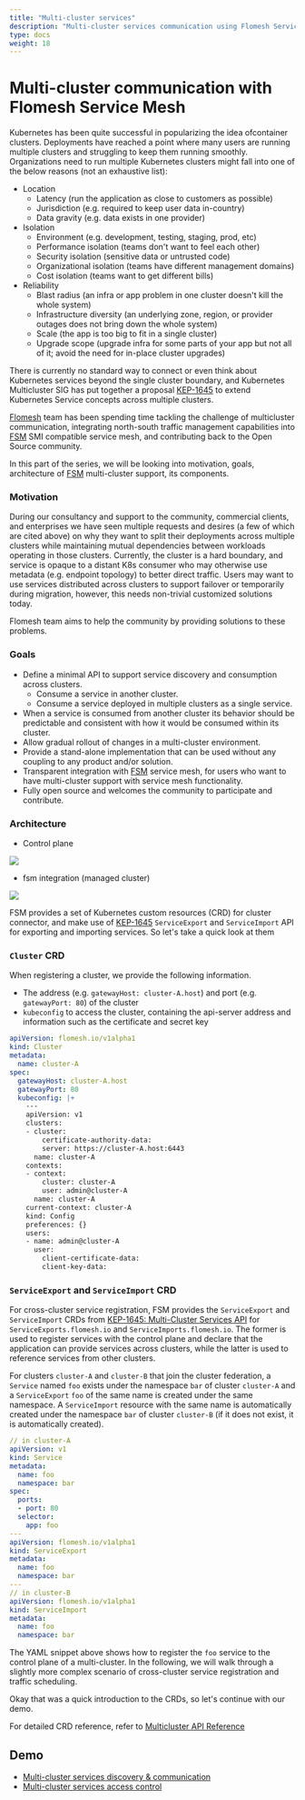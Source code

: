 ```yaml
---
title: "Multi-cluster services"
description: "Multi-cluster services communication using Flomesh Service Mesh (FSM)"
type: docs
weight: 18
---
```


# Multi-cluster communication with Flomesh Service Mesh

Kubernetes has been quite successful in popularizing the idea of ​​container clusters. Deployments have reached a point where many users are running multiple clusters and struggling to keep them running smoothly. Organizations need to run multiple Kubernetes clusters might fall into one of the below reasons (not an exhaustive list):

* Location
  * Latency (run the application as close to customers as possible)
  * Jurisdiction (e.g. required to keep user data in-country)
  * Data gravity (e.g. data exists in one provider)
* Isolation
  * Environment (e.g. development, testing, staging, prod, etc)
  * Performance isolation (teams don't want to feel each other)
  * Security isolation (sensitive data or untrusted code)
  * Organizational isolation (teams have different management domains)
  * Cost isolation (teams want to get different bills)
* Reliability
  * Blast radius (an infra or app problem in one cluster doesn't kill the whole system)
  * Infrastructure diversity (an underlying zone, region, or provider outages does not bring down the whole system)
  * Scale (the app is too big to fit in a single cluster)
  * Upgrade scope (upgrade infra for some parts of your app but not all of it; avoid the need for in-place cluster upgrades)

There is currently no standard way to connect or even think about Kubernetes services beyond the single cluster boundary, and Kubernetes Multicluster SIG has put together a proposal [KEP-1645](https://github.com/kubernetes/enhancements/tree/master/keps/sig-multicluster/1645-multi-cluster-services-api) to extend Kubernetes Service concepts across multiple clusters.

[Flomesh](https://flomesh.io) team has been spending time tackling the challenge of multicluster communication, integrating north-south traffic management capabilities into [FSM](https://flomesh.io/fsm) SMI compatible service mesh, and contributing back to the Open Source community.

In this part of the series, we will be looking into motivation, goals, architecture of [FSM](https://github.com/flomesh-io/fsm) multi-cluster support, its components.


### Motivation

During our consultancy and support to the community, commercial clients, and enterprises we have seen multiple requests and desires (a few of which are cited above) on why they want to split their deployments across multiple clusters while maintaining mutual dependencies between workloads operating in those clusters. Currently, the cluster is a hard boundary, and service is opaque to a distant K8s consumer who may otherwise use metadata (e.g. endpoint topology) to better direct traffic. Users may want to use services distributed across clusters to support failover or temporarily during migration, however, this needs non-trivial customized solutions today.

Flomesh team aims to help the community by providing solutions to these problems.

### Goals

* Define a minimal API to support service discovery and consumption across clusters.
  * Consume a service in another cluster.
  * Consume a service deployed in multiple clusters as a single service.
* When a service is consumed from another cluster its behavior should be predictable and consistent with how it would be consumed within its cluster.
* Allow gradual rollout of changes in a multi-cluster environment.
* Provide a stand-alone implementation that can be used without any coupling to any product and/or solution.
* Transparent integration with [FSM](https://flomesh.io/fsm) service mesh, for users who want to have multi-cluster support with service mesh functionality.
* Fully open source and welcomes the community to participate and contribute.

### Architecture

* Control plane

 ![](/images/mcs/fsm-architecture-cp.png)

* fsm integration (managed cluster)

 ![](/images/mcs/fsm-architecture-managed-cluster.png)

FSM provides a set of Kubernetes custom resources (CRD) for cluster connector, and make use of [KEP-1645](https://github.com/kubernetes/enhancements/tree/master/keps/sig-multicluster/1645-multi-cluster-services-api) `ServiceExport` and `ServiceImport` API for exporting and importing services. So let's take a quick look at them

### `Cluster` CRD

When registering a cluster, we provide the following information.

- The address (e.g. `gatewayHost: cluster-A.host`) and port (e.g. `gatewayPort: 80`) of the cluster
- `kubeconfig` to access the cluster, containing the api-server address and information such as the certificate and secret key

```yaml
apiVersion: flomesh.io/v1alpha1
kind: Cluster
metadata:
  name: cluster-A
spec:
  gatewayHost: cluster-A.host
  gatewayPort: 80
  kubeconfig: |+
    ---
    apiVersion: v1
    clusters:
    - cluster:
        certificate-authority-data:
        server: https://cluster-A.host:6443
      name: cluster-A
    contexts:
    - context:
        cluster: cluster-A
        user: admin@cluster-A
      name: cluster-A
    current-context: cluster-A
    kind: Config
    preferences: {}
    users:
    - name: admin@cluster-A
      user:
        client-certificate-data:
        client-key-data:
```

### `ServiceExport` and `ServiceImport` CRD

For cross-cluster service registration, FSM provides the `ServiceExport` and `ServiceImport` CRDs from [KEP-1645: Multi-Cluster Services API](https://github.com/kubernetes/enhancements/tree/master/keps/sig-multicluster/1645-multi-cluster-services-api) for `ServiceExports.flomesh.io` and `ServiceImports.flomesh.io`. The former is used to register services with the control plane and declare that the application can provide services across clusters, while the latter is used to reference services from other clusters. 

For clusters `cluster-A` and `cluster-B` that join the cluster federation, a `Service` named `foo` exists under the namespace `bar` of cluster `cluster-A` and a `ServiceExport` `foo` of the same name is created under the same namespace. A `ServiceImport` resource with the same name is automatically created under the namespace `bar` of cluster `cluster-B` (if it does not exist, it is automatically created).

```yaml
// in cluster-A
apiVersion: v1
kind: Service
metadata:
  name: foo
  namespace: bar
spec:
  ports:
  - port: 80
  selector:
    app: foo
---
apiVersion: flomesh.io/v1alpha1
kind: ServiceExport
metadata:
  name: foo
  namespace: bar
---
// in cluster-B
apiVersion: flomesh.io/v1alpha1
kind: ServiceImport
metadata:
  name: foo
  namespace: bar
```

The YAML snippet above shows how to register the `foo` service to the control plane of a multi-cluster. In the following, we will walk through a slightly more complex scenario of cross-cluster service registration and traffic scheduling.

Okay that was a quick introduction to the CRDs, so let's continue with our demo.


For detailed CRD reference, refer to [Multicluster API Reference](/api_reference/multicluster)

## Demo

- [Multi-cluster services discovery & communication](/demos/multi_cluster/multicluster_services_communication)
- [Multi-cluster services access control](/demos/multi_cluster/multicluster_services_access_control)